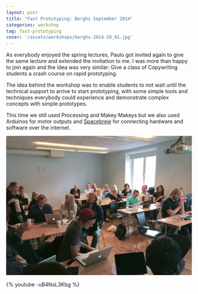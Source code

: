 ```yaml
---
layout: post
title: "Fast Prototyping: Berghs September 2014"
categories: workshop
tag: fast-prototyping
cover: '/assets/workshops/berghs-2014-10_01.jpg'
---
```


As everybody enjoyed the spring lectures, Paulo got invited again to give the same lecture and extended the invitation to me. I was more than happy to join again and the idea was very similar: Give a class of Copywriting students a crash course on rapid prototyping.

The idea behind the workshop was to enable students to not wait until the technical support to arrive to start prototyping, with some simple tools and techniques everybody could experience and demonstrate complex concepts with simple prototypes.

This time we still used Processing and Makey Makeys but we also used Arduinos for motor outputs and [Spacebrew](http://docs.spacebrew.cc/) for connecting hardware and software over the internet.

![](/assets/workshops/berghs-2014-10_01.jpg)

{% youtube -uB4NsL3Kbg %}
